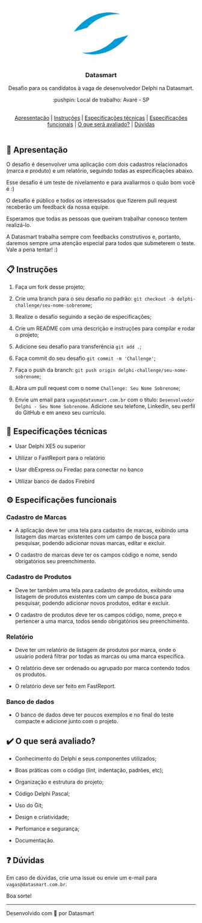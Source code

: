 <p align="center">
  <img src="https://github.com/datasmartlab/delphi-challenge/blob/main/.github/assets/logo.png" height="150" width="150" alt="Datasmart" />
</p>

<h3 align="center">Datasmart</h3>

<p align="center">Desafio para os candidatos à vaga de desenvolvedor Delphi na Datasmart.</p>

<p align="center">:pushpin: Local de trabalho: Avaré - SP</p>

<br>

<div align="center">
  <a href="#memo-apresentação">Apresentação</a>   |   <a href="#clipboard-instruções">Instruções</a>   |   <a href="#wrench-especificações-técnicas">Especificações técnicas</a>   |   <a href="#gear-especificações-funcionais">Especificações funcionais</a>   |   <a href="#heavy_check_mark-o-que-será-avaliado">O que será avaliado?</a>   |   <a href="#question-dúvidas">Dúvidas</a>
</div>

<br>

## :memo: Apresentação

O desafio é desenvolver uma aplicação com dois cadastros relacionados (marca e produto) e um relatório, seguindo todas as especificações abaixo.

Esse desafio é um teste de nivelamento e para avaliarmos o quão bom você é :)

O desafio é público e todos os interessados que fizerem pull request receberão um feedback da nossa equipe.

Esperamos que todas as pessoas que queiram trabalhar conosco tentem realizá-lo.

A Datasmart trabalha sempre com feedbacks construtivos e, portanto, daremos sempre uma atenção especial para todos que submeterem o teste. Vale a pena tentar! :)

## :clipboard: Instruções

1. Faça um fork desse projeto;

2. Crie uma branch para o seu desafio no padrão: `git checkout -b delphi-challenge/seu-nome-sobrenome`;

3. Realize o desafio seguindo a seção de especificações;

4. Crie um README com uma descrição e instruções para compilar e rodar o projeto;

5. Adicione seu desafio para transferência `git add .`;

6. Faça commit do seu desafio `git commit -m 'Challenge'`;

7. Faça o push da branch: `git push origin delphi-challenge/seu-nome-sobrenome`;

8. Abra um pull request com o nome `Challenge: Seu Nome Sobrenome`;

9. Envie um email para `vagas@datasmart.com.br` com o título: `Desenvolvedor Delphi - Seu Nome Sobrenome`. Adicione seu telefone, LinkedIn, seu perfil do GitHub e em anexo seu currículo.

## :wrench: Especificações técnicas

- Usar Delphi XE5 ou superior

- Utilizar o FastReport para o relatório

- Usar dbExpress ou Firedac para conectar no banco

- Utilizar banco de dados Firebird

## :gear: Especificações funcionais

### Cadastro de Marcas

- A aplicação deve ter uma tela para cadastro de marcas, exibindo uma listagem das marcas existentes com um campo de busca para pesquisar, podendo adicionar novas marcas, editar e excluir.

- O cadastro de marcas deve ter os campos código e nome, sendo obrigatórios seu preenchimento.

### Cadastro de Produtos

- Deve ter também uma tela para cadastro de produtos, exibindo uma listagem de produtos existentes com um campo de busca para pesquisar, podendo adicionar novos produtos, editar e excluir.

- O cadastro de produtos deve ter os campos código, nome, preço e pertencer a uma marca, todos sendo obrigatórios seu preenchimento.

### Relatório

- Deve ter um relatório de listagem de produtos por marca, onde o usuário poderá filtrar por todas as marcas ou uma marca específica.

- O relatório deve ser ordenado ou agrupado por marca contendo todos os produtos.

- O relatório deve ser feito em FastReport.

### Banco de dados

- O banco de dados deve ter poucos exemplos e no final do teste compacte e adicione junto com o projeto.

## :heavy_check_mark: O que será avaliado?

- Conhecimento do Delphi e seus componentes utilizados;

- Boas práticas com o código (lint, indentação, padrões, etc);

- Organização e estrutura do projeto;

- Código Delphi Pascal;

- Uso do Git;

- Design e criatividade;

- Perfomance e segurança;

- Documentação.

## :question: Dúvidas

Em caso de dúvidas, crie uma issue ou envie um e-mail para `vagas@datasmart.com.br`.

Boa sorte!

---

Desenvolvido com 💖 por Datasmart